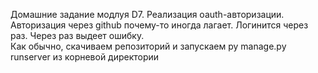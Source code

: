 Домашние задание модлуя D7.
Реализация oauth-авторизации.
Авторизация через github почему-то иногда лагает. Логинится через раз. Через раз выдеет ошибку.  
Как обычно, скачиваем репозиторий и запускаем py manage.py runserver из корневой директории
